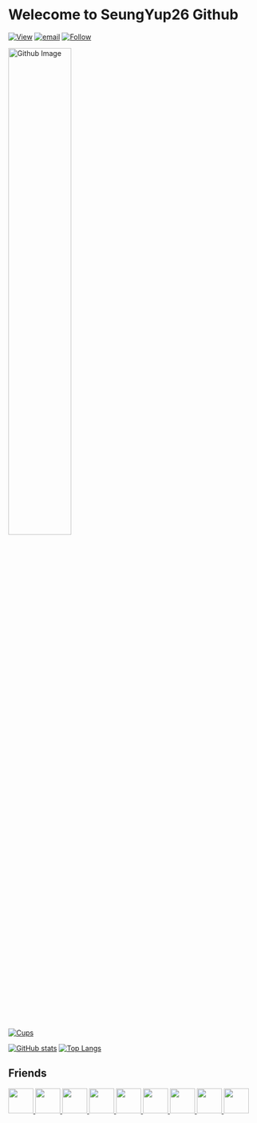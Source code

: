 # Welecome to SeungYup26 Github

[![View](https://hits.seeyoufarm.com/api/count/incr/badge.svg?url=https%3A%2F%2Fgithub.com%2Fseungyup26&count_bg=%23FF0000&title_bg=%23555555&icon=&icon_color=%23E7E7E7&title=View&edge_flat=true)](https://github.com/seungyup26)
[![email](https://img.shields.io/badge/about-seungyup26%40gmail.com-blue)](https://github.com/seungyup26)
[![Follow](https://img.shields.io/github/followers/SeungYup26?style=social)](https://github.com/SeungYup26?tab=followers)

<img width="50%" alt="Github Image" src="https://raw.githubusercontent.com/onimur/.github/master/.resources/git-header.svg" />

[![Cups](https://github-profile-trophy.vercel.app/?username=seungyup26&no-frame=true&no-bg=true&column=10&theme=onestar)](https://github.com/seungyup26)<br>

[![GitHub stats](https://github-readme-stats.vercel.app/api?username=seungyup26&show_icons=true&hide_border=true&custom_title=SeungYup&bg_color=ffffff00&theme=tokyonight)](https://github.com/seungyup26)
[![Top Langs](https://github-readme-stats.vercel.app/api/top-langs/?username=seungyup26&hide_border=true&custom_title=Languages&bg_color=ffffff00&theme=tokyonight)](https://github.com/seungyup26)<br>

## Friends
<table>
  <a href="https://github.com/Claude-Agnes17"><img src="https://avatars.githubusercontent.com/u/82876235?v=4" width="50px">
  <a href="https://github.com/yblee0816"><img src="https://avatars.githubusercontent.com/u/64089784?v=4" width="50px">
  <a href="https://github.com/jokk6703"><img src="https://avatars.githubusercontent.com/u/38997874?v=4" width="50px">
  <a href="https://github.com/Yellowstrawberrys"><img src="https://avatars.githubusercontent.com/u/77413533?v=4" width="50px">
  <a href="https://github.com/KiRist-code"><img src="https://avatars.githubusercontent.com/u/37296174?v=4" width="50px">
  <a href="https://github.com/dltlgn071105"><img src="https://avatars.githubusercontent.com/u/79982147?v=4" width="50px">
  <a href="https://github.com/jym0404"><img src="https://avatars.githubusercontent.com/u/49983304?v=4" width="50px">
  <a href="https://github.com/Marshal0129"><img src="https://avatars.githubusercontent.com/u/87575796?v=4" width="50px">
  <a href="https://github.com/JIHOON0728"><img src="https://avatars.githubusercontent.com/u/88192370?v=4" width="50px">
</table>
